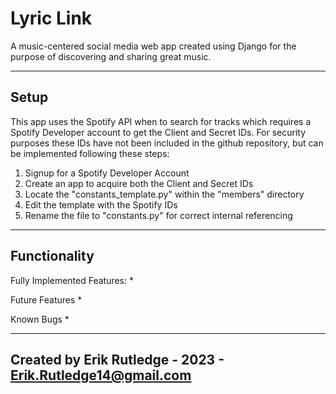 # Lyric Link
A music-centered social media web app created using Django for the purpose of discovering and sharing great music.

---

## Setup
This app uses the Spotify API when to search for tracks which requires a Spotify Developer account to get the Client and Secret IDs. For security purposes these IDs have not been included in the github repository, but can be implemented following these steps:
1. Signup for a Spotify Developer Account
2. Create an app to acquire both the Client and Secret IDs
3. Locate the "constants_template.py" within the "members" directory
4. Edit the template with the Spotify IDs
5. Rename the file to "constants.py" for correct internal referencing

---

## Functionality
Fully Implemented Features:
*

Future Features
*

Known Bugs
*

---

## Created by Erik Rutledge - 2023 - Erik.Rutledge14@gmail.com
